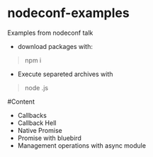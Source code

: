 # nodeconf-examples
Examples from nodeconf talk

 - download packages with: 
> npm i

 - Execute separeted archives with 
> node <file>.js

#Content

  - Callbacks
  - Callback Hell
  - Native Promise
  - Promise with bluebird
  - Management operations with async module
  
